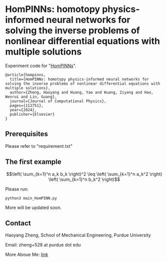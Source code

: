# HomPINNs: homotopy physics-informed neural networks for solving the inverse problems of nonlinear differential equations with multiple solutions

Experiment code for "[HomPINNs](https://www.sciencedirect.com/science/article/pii/S0021999123008471)".

```
@article{hompinns,
  title={HomPINNs: homotopy physics-informed neural networks for solving the inverse problems of nonlinear differential equations with multiple solutions},
  author={Zheng, Haoyang and Huang, Yao and Huang, Ziyang and Hao, Wenrui and Lin, Guang},
  journal={Journal of Computational Physics},
  pages={112751},
  year={2024},
  publisher={Elsevier}
}
```

## Prerequisites
Please refer to "requirement.txt" 

## The first example

```math
\left( \sum_{k=1}^n a_k b_k \right)^2 \leq \left( \sum_{k=1}^n a_k^2 \right) \left( \sum_{k=1}^n b_k^2 \right)
```

Please run:
```
python3 main_HomPINN.py
```



More will be updated soon.

## Contact
Haoyang Zheng, School of Mechanical Engineering, Purdue University

Email: zheng+528 at purdue dot edu

More Aboue Me: [link](https://haoyangzheng.github.io/)
